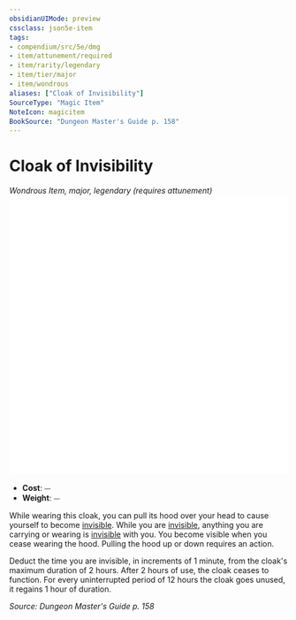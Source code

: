 ```yaml
---
obsidianUIMode: preview
cssclass: json5e-item
tags:
- compendium/src/5e/dmg
- item/attunement/required
- item/rarity/legendary
- item/tier/major
- item/wondrous
aliases: ["Cloak of Invisibility"]
SourceType: "Magic Item"
NoteIcon: magicitem
BookSource: "Dungeon Master's Guide p. 158"
---
```

# Cloak of Invisibility
*Wondrous Item, major, legendary (requires attunement)*  
![](https://raw.githubusercontent.com/5etools-mirror-2/5etools-img/main/items/DMG/Cloak%20of%20Invisibility.webp#right)  

- **Cost**: ⏤
- **Weight**: ⏤

While wearing this cloak, you can pull its hood over your head to cause yourself to become [invisible](/2-Mechanics/CLI/rules/conditions.md#invisible). While you are [invisible](/2-Mechanics/CLI/rules/conditions.md#invisible), anything you are carrying or wearing is [invisible](/2-Mechanics/CLI/rules/conditions.md#invisible) with you. You become visible when you cease wearing the hood. Pulling the hood up or down requires an action.

Deduct the time you are invisible, in increments of 1 minute, from the cloak's maximum duration of 2 hours. After 2 hours of use, the cloak ceases to function. For every uninterrupted period of 12 hours the cloak goes unused, it regains 1 hour of duration.

*Source: Dungeon Master's Guide p. 158*